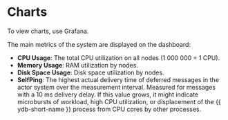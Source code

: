 # Charts

To view charts, use Grafana.

The main metrics of the system are displayed on the dashboard:

* **CPU Usage**: The total CPU utilization on all nodes (1&nbsp;000&nbsp;000 = 1 CPU).
* **Memory Usage**: RAM utilization by nodes.
* **Disk Space Usage**: Disk space utilization by nodes.
* **SelfPing**: The highest actual delivery time of deferred messages in the actor system over the measurement interval. Measured for messages with a 10 ms delivery delay. If this value grows, it might indicate microbursts of workload, high CPU utilization, or displacement of the {{ ydb-short-name }} process from CPU cores by other processes.


